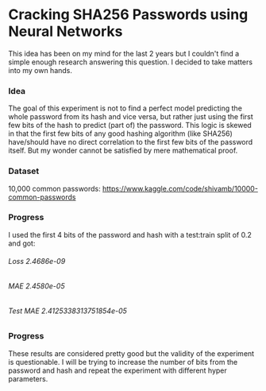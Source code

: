 # Cracking SHA256 Passwords using Neural Networks

This idea has been on my mind for the last 2 years but I couldn't find a simple enough research answering this question. I decided to take matters into my own hands. 

### Idea
The goal of this experiment is not to find a perfect model predicting the whole password from its hash and vice versa, but rather just using the first few bits of the hash to predict (part of) the password. This logic is skewed in that the first few bits of any good hashing algorithm (like SHA256) have/should have no direct correlation to the first few bits of the password itself. But my wonder cannot be satisfied by mere mathematical proof. 

### Dataset
10,000 common passwords: https://www.kaggle.com/code/shivamb/10000-common-passwords

### Progress
I used the first 4 bits of the password and hash with a test:train split of 0.2 and got:

###### Loss 2.4686e-09 

###### MAE 2.4580e-05

###### Test MAE 2.4125338313751854e-05

### Progress
These results are considered pretty good but the validity of the experiment is questionable. I will be trying to increase the number of bits from the password and hash and repeat the experiment with different hyper parameters.
